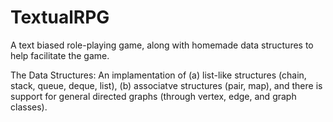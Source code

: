 # TextualRPG
A text biased role-playing game, along with homemade data structures to help facilitate the game. 

The Data Structures:
An implamentation of (a) list-like structures (chain, stack, queue, deque, list), (b) associatve structures (pair, map), and there is support for general directed graphs (through vertex, edge, and graph classes). 
